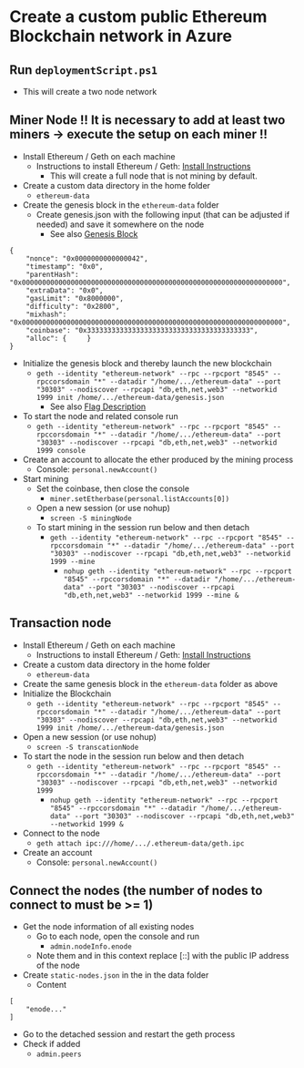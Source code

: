 # Create a custom public Ethereum Blockchain network in Azure

## Run `deploymentScript.ps1`
*   This will create a two node network
## Miner Node !! It is necessary to add at least two miners -> execute the setup on each miner !!
*  Install Ethereum / Geth on each machine
    *  Instructions to install Ethereum / Geth: [Install Instructions](https://github.com/ethereum/go-ethereum/wiki/Installation-Instructions-for-Ubuntu)
        *   This will create a full node that is not mining by default.
*  Create a custom data directory in the home folder
    *  `ethereum-data`
*  Create the genesis block in the `ethereum-data` folder
    *   Create genesis.json with the following input (that can be adjusted if needed) and save it somewhere on the node
        *   See also [Genesis Block](http://ethdocs.org/en/latest/network/test-networks.html#the-genesis-file)

```
{
    "nonce": "0x0000000000000042",     
    "timestamp": "0x0",
    "parentHash": "0x0000000000000000000000000000000000000000000000000000000000000000",
    "extraData": "0x0",     
    "gasLimit": "0x8000000",     
    "difficulty": "0x2800",
    "mixhash": "0x0000000000000000000000000000000000000000000000000000000000000000",
    "coinbase": "0x3333333333333333333333333333333333333333",     
    "alloc": {     }
}
```

*  Initialize the genesis block and thereby launch the new blockchain
    *   `geth --identity "ethereum-network" --rpc --rpcport "8545" --rpccorsdomain "*" --datadir "/home/.../ethereum-data" --port "30303" --nodiscover --rpcapi "db,eth,net,web3" --networkid 1999 init /home/.../ethereum-data/genesis.json`
        *   See also [Flag Description](http://ethdocs.org/en/latest/network/test-networks.html#command-line-parameters-for-private-network)
*  To start the node and related console run   
    *   `geth --identity "ethereum-network" --rpc --rpcport "8545" --rpccorsdomain "*" --datadir "/home/.../ethereum-data" --port "30303" --nodiscover --rpcapi "db,eth,net,web3" --networkid 1999 console`
*  Create an account to allocate the ether produced by the mining process
    *  Console: `personal.newAccount()`
*  Start mining
    *   Set the coinbase, then close the console
        *   `miner.setEtherbase(personal.listAccounts[0])`
    *   Open a new session (or use nohup)
        *   `screen -S miningNode`
    *   To start mining in the session run below and then detach
        *   `geth --identity "ethereum-network" --rpc --rpcport "8545" --rpccorsdomain "*" --datadir "/home/.../ethereum-data" --port "30303" --nodiscover --rpcapi "db,eth,net,web3" --networkid 1999 --mine`
            *   `nohup geth --identity "ethereum-network" --rpc --rpcport "8545" --rpccorsdomain "*" --datadir "/home/.../ethereum-data" --port "30303" --nodiscover --rpcapi "db,eth,net,web3" --networkid 1999 --mine &`

## Transaction node
*  Install Ethereum / Geth on each machine
    *  Instructions to install Ethereum / Geth: [Install Instructions](https://github.com/ethereum/go-ethereum/wiki/Installation-Instructions-for-Ubuntu)
*  Create a custom data directory in the home folder
    *  `ethereum-data`
* Create the same genesis block in the `ethereum-data` folder as above
* Initialize the Blockchain
    *  `geth --identity "ethereum-network" --rpc --rpcport "8545" --rpccorsdomain "*" --datadir "/home/.../ethereum-data" --port "30303" --nodiscover --rpcapi "db,eth,net,web3" --networkid 1999 init /home/.../ethereum-data/genesis.json`
*  Open a new session (or use nohup)
    *   `screen -S transcationNode`
*  To start the node in the session run below and then detach
    *   `geth --identity "ethereum-network" --rpc --rpcport "8545" --rpccorsdomain "*" --datadir "/home/.../ethereum-data" --port "30303" --nodiscover --rpcapi "db,eth,net,web3" --networkid 1999`
        *   `nohup geth --identity "ethereum-network" --rpc --rpcport "8545" --rpccorsdomain "*" --datadir "/home/.../ethereum-data" --port "30303" --nodiscover --rpcapi "db,eth,net,web3" --networkid 1999 &`
*  Connect to the node
    *   `geth attach ipc:///home/.../.ethereum-data/geth.ipc`
*  Create an account
    *  Console: `personal.newAccount()`

## Connect the nodes (the number of nodes to connect to must be >= 1)
*  Get the node information of all existing nodes
    *   Go to each node, open the console and run
        *   `admin.nodeInfo.enode`
    *   Note them and in this context replace [::] with the public IP address of the node
*  Create `static-nodes.json` in the in the data folder
    *   Content

```
[
    "enode..."
]
```

*  Go to the detached session and restart the geth process
*  Check if added
    *   `admin.peers`